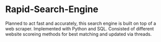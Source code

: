# Rapid-Search-Engine
Planned to act fast and accurately, this search engine is built on top of a web scraper. Implemented with Python and SQL. Consisted of different website scoreing methods for best matching and updated via threads.
